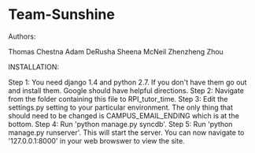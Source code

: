 Team-Sunshine
=============

Authors:

Thomas Chestna
Adam DeRusha
Sheena McNeil
Zhenzheng Zhou

INSTALLATION:

Step 1: You need django 1.4 and python 2.7. If you don't have them go out and install them. Google should have helpful directions.
Step 2: Navigate from the folder containing this file to RPI\_tutor\_time.
Step 3: Edit the settings.py setting to your particular environment. The only thing that should need to be changed is CAMPUS\_EMAIL\_ENDING which is at the bottom.
Step 4: Run 'python manage.py syncdb'. 
Step 5: Run 'python manage.py runserver'. This will start the server. You can now navigate to '127.0.0.1:8000' in your web browswer to view the site.
